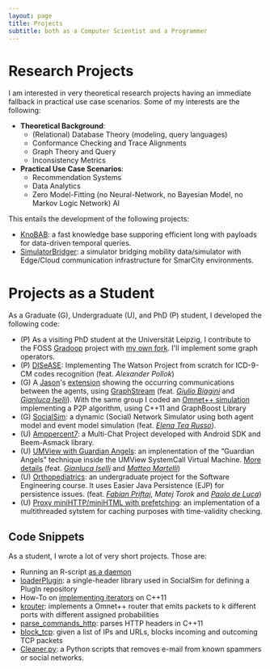 ```yaml
---
layout: page
title: Projects
subtitle: both as a Computer Scientist and a Programmer
---
```


# Research Projects

I am interested in very theoretical research projects having an immediate fallback in practical use case scenarios. Some of my interests are the following:

 * **Theoretical Background**:
   - (Relational) Database Theory (modeling, query languages)
   - Conformance Checking and Trace Alignments
   - Graph Theory and Query
   - Inconsistency Metrics
 * **Practical Use Case Scenarios**:
   - Recommendation Systems
   - Data Analytics
   - Zero Model-Fitting (no Neural-Network, no Bayesian Model, no Markov Logic Network) AI

This entails the development of the following projects:

* [KnoBAB](https://github.com/datagram-db/knobab): a fast knowledge base supporing efficient long with payloads for data-driven temporal queries.
* [SimulatorBridger](https://github.com/jackbergus/SimulatorBridger/): a simulator bridging mobility data/simulator with Edge/Cloud communication infrastructure for SmarCity environments.


# Projects as a Student
As a Graduate (G), Undergraduate (U), and PhD (P) student, I developed the following code:

   * (P) As a visiting PhD student at the Universität Leipzig, I contribute to the FOSS [Gradoop](http://www.gradoop.org) project with [my own fork](https://github.com/jackbergus/gradoop). I'll implement some graph operators.
   * (P) [DISeASE](http://github.com/jackbergus/DISeASE): Implementing The Watson Project from scratch for ICD-9-CM codes recognition (feat. *Alexander Pollok*) 
   * (G) A [Jason](http://jason.sourceforge.net/)'s [extension](https://github.com/thebergami/StudentNotes/tree/master/Systems%20Simulation%20%5BSimulazione%20di%20Sistemi%5D/jason-svn-1769-trunk) showing the occurring communications between the agents, using [GraphStream](http://graphstream-project.org/) (feat. *[Giulio Biagini](https://it.linkedin.com/in/giulio-biagini-090915167)* and *[Gianluca Iselli](https://it.linkedin.com/in/gianlucaiselli)*). With the same group I coded an [Omnet++ simulation](https://github.com/thebergami/StudentNotes/tree/master/Systems%20Simulation%20%5BSimulazione%20di%20Sistemi%5D/P2P-Failure-Manager) implementing a P2P algorithm, using C++11 and GraphBoost Library
   * (G) [SocialSim](https://github.com/jackbergus/socialsim): a dynamic (Social) Network Simulator using both agent model and event model simulation  (feat. *[Elena Tea Russo](https://it.linkedin.com/in/elenatearusso)*).
   * (U) [Amppercent7](https://github.com/jackbergus/Amppercent7): a Multi-Chat Project developed with Android SDK and Beem-Asmack library.
   * (U) [UMView with Guardian Angels](https://github.com/thebergami/StudentNotes/tree/master/Virtual%20System%20Project%20%5BProgetto%20di%20Sistemi%20Virtuali%5D): an implenentation of the “Guardian Angels” technique inside the UMView SystemCall Virtual Machine. [More details](http://www.cs.unibo.it/~renzo/vsd/angels_n_taxi) (feat. *[Gianluca Iselli](https://it.linkedin.com/in/gianlucaiselli)* and *[Matteo Martelli](https://it.linkedin.com/in/matteo-martelli-7350867a?trk=people-guest_people_search-card)*)
   * (U) [Orthopediatrics](https://github.com/FMP196/Orthopediatrics): an undergraduate project for the Software Engineering course. It uses Easier Java Persistence (EJP) for persistence issues. (feat. *[Fabian Priftaj](https://github.com/FMP196)*, *Matej Torok* and *[Paolo de Luca](https://it.linkedin.com/in/paolo-de-luca-b07a07a5)*)
   * (U) [Proxy miniHTTP/miniHTML with prefetching](https://github.com/thebergami/StudentNotes/tree/master/Computer%20Networks%20%5BReti%20Di%20Calcolatori%5D): an implementation of a multithreaded sytstem for caching purposes with time-validity checking.


## Code Snippets

As a student, I wrote a lot of very short projects. Those are:

   * Running an R-script [as a daemon](https://gist.github.com/jackbergus/800ca4f4a17af69dc840)
   * [loaderPlugin](https://github.com/jackbergus/loaderPlugin): a single-header library used in SocialSim for defining a PlugIn repository
   * How-To on [implementing iterators](https://gist.github.com/jackbergus/9387426) on C++11
   * [krouter](https://github.com/jackbergus/krouter): implements a Omnet++ router that emits packets to k different ports with different assigned probabilities
   * [parse_commands_http](https://gist.github.com/jackbergus/5950137): parses HTTP headers in C++11
   * [block_tcp](https://github.com/jackbergus/block_tcp): given a list of IPs and URLs, blocks incoming and outcoming TCP packets
   * [Cleaner.py](https://github.com/jackbergus/GeneralPythonScripts/blob/master/cleaner.py): a Python scripts that removes e-mail from known spammers or social networks.

